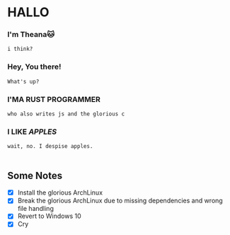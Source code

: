 # HALLO 


### I'm Theana🐱
``i think?``
### Hey, You there!
``What's up?``
### I'MA RUST PROGRAMMER
``who also writes js and the glorious c``
### I LIKE <i>APPLES</i>
``wait, no. I despise apples.``
<br><br>
## Some Notes
- [x] Install the glorious ArchLinux
- [x] Break the glorious ArchLinux due to missing dependencies and wrong file handling
- [x] Revert to Windows 10
- [x] Cry
